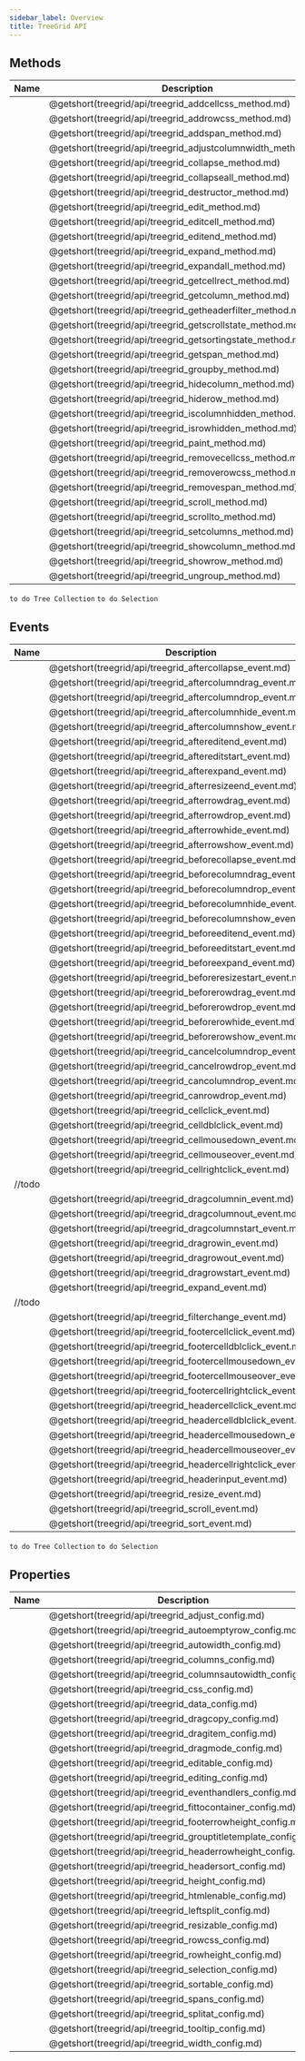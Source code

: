 ```yaml
---
sidebar_label: Overview
title: TreeGrid API
---
```


## Methods

| Name                                                  | Description                                                  |
| ----------------------------------------------------- | ------------------------------------------------------------ |
| [](treegrid/api/treegrid_addcellcss_method.md)        | @getshort(treegrid/api/treegrid_addcellcss_method.md)        |
| [](treegrid/api/treegrid_addrowcss_method.md)         | @getshort(treegrid/api/treegrid_addrowcss_method.md)         |
| [](treegrid/api/treegrid_addspan_method.md)           | @getshort(treegrid/api/treegrid_addspan_method.md)           |
| [](treegrid/api/treegrid_adjustcolumnwidth_method.md) | @getshort(treegrid/api/treegrid_adjustcolumnwidth_method.md) |
| [](treegrid/api/treegrid_collapse_method.md)          | @getshort(treegrid/api/treegrid_collapse_method.md)          |
| [](treegrid/api/treegrid_collapseall_method.md)       | @getshort(treegrid/api/treegrid_collapseall_method.md)       |
| [](treegrid/api/treegrid_destructor_method.md)        | @getshort(treegrid/api/treegrid_destructor_method.md)        |
| [](treegrid/api/treegrid_edit_method.md)              | @getshort(treegrid/api/treegrid_edit_method.md)              |
| [](treegrid/api/treegrid_editcell_method.md)          | @getshort(treegrid/api/treegrid_editcell_method.md)          |
| [](treegrid/api/treegrid_editend_method.md)           | @getshort(treegrid/api/treegrid_editend_method.md)           |
| [](treegrid/api/treegrid_expand_method.md)            | @getshort(treegrid/api/treegrid_expand_method.md)            |
| [](treegrid/api/treegrid_expandall_method.md)         | @getshort(treegrid/api/treegrid_expandall_method.md)         |
| [](treegrid/api/treegrid_getcellrect_method.md)       | @getshort(treegrid/api/treegrid_getcellrect_method.md)       |
| [](treegrid/api/treegrid_getcolumn_method.md)         | @getshort(treegrid/api/treegrid_getcolumn_method.md)         |
| [](treegrid/api/treegrid_getheaderfilter_method.md)   | @getshort(treegrid/api/treegrid_getheaderfilter_method.md)   |
| [](treegrid/api/treegrid_getscrollstate_method.md)    | @getshort(treegrid/api/treegrid_getscrollstate_method.md)    |
| [](treegrid/api/treegrid_getsortingstate_method.md)   | @getshort(treegrid/api/treegrid_getsortingstate_method.md)   |
| [](treegrid/api/treegrid_getspan_method.md)           | @getshort(treegrid/api/treegrid_getspan_method.md)           |
| [](treegrid/api/treegrid_groupby_method.md)           | @getshort(treegrid/api/treegrid_groupby_method.md)           |
| [](treegrid/api/treegrid_hidecolumn_method.md)        | @getshort(treegrid/api/treegrid_hidecolumn_method.md)        |
| [](treegrid/api/treegrid_hiderow_method.md)           | @getshort(treegrid/api/treegrid_hiderow_method.md)           |
| [](treegrid/api/treegrid_iscolumnhidden_method.md)    | @getshort(treegrid/api/treegrid_iscolumnhidden_method.md)    |
| [](treegrid/api/treegrid_isrowhidden_method.md)       | @getshort(treegrid/api/treegrid_isrowhidden_method.md)       |
| [](treegrid/api/treegrid_paint_method.md)             | @getshort(treegrid/api/treegrid_paint_method.md)             |
| [](treegrid/api/treegrid_removecellcss_method.md)     | @getshort(treegrid/api/treegrid_removecellcss_method.md)     |
| [](treegrid/api/treegrid_removerowcss_method.md)      | @getshort(treegrid/api/treegrid_removerowcss_method.md)      |
| [](treegrid/api/treegrid_removespan_method.md)        | @getshort(treegrid/api/treegrid_removespan_method.md)        |
| [](treegrid/api/treegrid_scroll_method.md)            | @getshort(treegrid/api/treegrid_scroll_method.md)            |
| [](treegrid/api/treegrid_scrollto_method.md)          | @getshort(treegrid/api/treegrid_scrollto_method.md)          |
| [](treegrid/api/treegrid_setcolumns_method.md)        | @getshort(treegrid/api/treegrid_setcolumns_method.md)        |
| [](treegrid/api/treegrid_showcolumn_method.md)        | @getshort(treegrid/api/treegrid_showcolumn_method.md)        |
| [](treegrid/api/treegrid_showrow_method.md)           | @getshort(treegrid/api/treegrid_showrow_method.md)           |
| [](treegrid/api/treegrid_ungroup_method.md)           | @getshort(treegrid/api/treegrid_ungroup_method.md)           |

`to do Tree Collection`
`to do Selection`

## Events

| Name                                                    | Description                                                    |
| ------------------------------------------------------- | -------------------------------------------------------------- |
| [](treegrid/api/treegrid_aftercollapse_event.md)        | @getshort(treegrid/api/treegrid_aftercollapse_event.md)        |
| [](treegrid/api/treegrid_aftercolumndrag_event.md)      | @getshort(treegrid/api/treegrid_aftercolumndrag_event.md)      |
| [](treegrid/api/treegrid_aftercolumndrop_event.md)      | @getshort(treegrid/api/treegrid_aftercolumndrop_event.md)      |
| [](treegrid/api/treegrid_aftercolumnhide_event.md)      | @getshort(treegrid/api/treegrid_aftercolumnhide_event.md)      |
| [](treegrid/api/treegrid_aftercolumnshow_event.md)      | @getshort(treegrid/api/treegrid_aftercolumnshow_event.md)      |
| [](treegrid/api/treegrid_aftereditend_event.md)         | @getshort(treegrid/api/treegrid_aftereditend_event.md)         |
| [](treegrid/api/treegrid_aftereditstart_event.md)       | @getshort(treegrid/api/treegrid_aftereditstart_event.md)       |
| [](treegrid/api/treegrid_afterexpand_event.md)          | @getshort(treegrid/api/treegrid_afterexpand_event.md)          |
| [](treegrid/api/treegrid_afterresizeend_event.md)       | @getshort(treegrid/api/treegrid_afterresizeend_event.md)       |
| [](treegrid/api/treegrid_afterrowdrag_event.md)         | @getshort(treegrid/api/treegrid_afterrowdrag_event.md)         |
| [](treegrid/api/treegrid_afterrowdrop_event.md)         | @getshort(treegrid/api/treegrid_afterrowdrop_event.md)         |
| [](treegrid/api/treegrid_afterrowhide_event.md)         | @getshort(treegrid/api/treegrid_afterrowhide_event.md)         |
| [](treegrid/api/treegrid_afterrowshow_event.md)         | @getshort(treegrid/api/treegrid_afterrowshow_event.md)         |
| [](treegrid/api/treegrid_beforecollapse_event.md)       | @getshort(treegrid/api/treegrid_beforecollapse_event.md)       |
| [](treegrid/api/treegrid_beforecolumndrag_event.md)     | @getshort(treegrid/api/treegrid_beforecolumndrag_event.md)     |
| [](treegrid/api/treegrid_beforecolumndrop_event.md)     | @getshort(treegrid/api/treegrid_beforecolumndrop_event.md)     |
| [](treegrid/api/treegrid_beforecolumnhide_event.md)     | @getshort(treegrid/api/treegrid_beforecolumnhide_event.md)     |
| [](treegrid/api/treegrid_beforecolumnshow_event.md)     | @getshort(treegrid/api/treegrid_beforecolumnshow_event.md)     |
| [](treegrid/api/treegrid_beforeeditend_event.md)        | @getshort(treegrid/api/treegrid_beforeeditend_event.md)        |
| [](treegrid/api/treegrid_beforeeditstart_event.md)      | @getshort(treegrid/api/treegrid_beforeeditstart_event.md)      |
| [](treegrid/api/treegrid_beforeexpand_event.md)         | @getshort(treegrid/api/treegrid_beforeexpand_event.md)         |
| [](treegrid/api/treegrid_beforeresizestart_event.md)    | @getshort(treegrid/api/treegrid_beforeresizestart_event.md)    |
| [](treegrid/api/treegrid_beforerowdrag_event.md)        | @getshort(treegrid/api/treegrid_beforerowdrag_event.md)        |
| [](treegrid/api/treegrid_beforerowdrop_event.md)        | @getshort(treegrid/api/treegrid_beforerowdrop_event.md)        |
| [](treegrid/api/treegrid_beforerowhide_event.md)        | @getshort(treegrid/api/treegrid_beforerowhide_event.md)        |
| [](treegrid/api/treegrid_beforerowshow_event.md)        | @getshort(treegrid/api/treegrid_beforerowshow_event.md)        |
| [](treegrid/api/treegrid_cancelcolumndrop_event.md)     | @getshort(treegrid/api/treegrid_cancelcolumndrop_event.md)     |
| [](treegrid/api/treegrid_cancelrowdrop_event.md)        | @getshort(treegrid/api/treegrid_cancelrowdrop_event.md)        |
| [](treegrid/api/treegrid_cancolumndrop_event.md)        | @getshort(treegrid/api/treegrid_cancolumndrop_event.md)        |
| [](treegrid/api/treegrid_canrowdrop_event.md)           | @getshort(treegrid/api/treegrid_canrowdrop_event.md)           |
| [](treegrid/api/treegrid_cellclick_event.md)            | @getshort(treegrid/api/treegrid_cellclick_event.md)            |
| [](treegrid/api/treegrid_celldblclick_event.md)         | @getshort(treegrid/api/treegrid_celldblclick_event.md)         |
| [](treegrid/api/treegrid_cellmousedown_event.md)        | @getshort(treegrid/api/treegrid_cellmousedown_event.md)        |
| [](treegrid/api/treegrid_cellmouseover_event.md)        | @getshort(treegrid/api/treegrid_cellmouseover_event.md)        |
| [](treegrid/api/treegrid_cellrightclick_event.md)       | @getshort(treegrid/api/treegrid_cellrightclick_event.md)       |
| [](treegrid/api/treegrid_data_object.md) //todo         |                                                                |
| [](treegrid/api/treegrid_dragcolumnin_event.md)         | @getshort(treegrid/api/treegrid_dragcolumnin_event.md)         |
| [](treegrid/api/treegrid_dragcolumnout_event.md)        | @getshort(treegrid/api/treegrid_dragcolumnout_event.md)        |
| [](treegrid/api/treegrid_dragcolumnstart_event.md)      | @getshort(treegrid/api/treegrid_dragcolumnstart_event.md)      |
| [](treegrid/api/treegrid_dragrowin_event.md)            | @getshort(treegrid/api/treegrid_dragrowin_event.md)            |
| [](treegrid/api/treegrid_dragrowout_event.md)           | @getshort(treegrid/api/treegrid_dragrowout_event.md)           |
| [](treegrid/api/treegrid_dragrowstart_event.md)         | @getshort(treegrid/api/treegrid_dragrowstart_event.md)         |
| [](treegrid/api/treegrid_expand_event.md)               | @getshort(treegrid/api/treegrid_expand_event.md)               |
| [](treegrid/api/treegrid_export_object.md) //todo       |                                                                |
| [](treegrid/api/treegrid_filterchange_event.md)         | @getshort(treegrid/api/treegrid_filterchange_event.md)         |
| [](treegrid/api/treegrid_footercellclick_event.md)      | @getshort(treegrid/api/treegrid_footercellclick_event.md)      |
| [](treegrid/api/treegrid_footercelldblclick_event.md)   | @getshort(treegrid/api/treegrid_footercelldblclick_event.md)   |
| [](treegrid/api/treegrid_footercellmousedown_event.md)  | @getshort(treegrid/api/treegrid_footercellmousedown_event.md)  |
| [](treegrid/api/treegrid_footercellmouseover_event.md)  | @getshort(treegrid/api/treegrid_footercellmouseover_event.md)  |
| [](treegrid/api/treegrid_footercellrightclick_event.md) | @getshort(treegrid/api/treegrid_footercellrightclick_event.md) |
| [](treegrid/api/treegrid_headercellclick_event.md)      | @getshort(treegrid/api/treegrid_headercellclick_event.md)      |
| [](treegrid/api/treegrid_headercelldblclick_event.md)   | @getshort(treegrid/api/treegrid_headercelldblclick_event.md)   |
| [](treegrid/api/treegrid_headercellmousedown_event.md)  | @getshort(treegrid/api/treegrid_headercellmousedown_event.md)  |
| [](treegrid/api/treegrid_headercellmouseover_event.md)  | @getshort(treegrid/api/treegrid_headercellmouseover_event.md)  |
| [](treegrid/api/treegrid_headercellrightclick_event.md) | @getshort(treegrid/api/treegrid_headercellrightclick_event.md) |
| [](treegrid/api/treegrid_headerinput_event.md)          | @getshort(treegrid/api/treegrid_headerinput_event.md)          |
| [](treegrid/api/treegrid_resize_event.md)               | @getshort(treegrid/api/treegrid_resize_event.md)               |
| [](treegrid/api/treegrid_scroll_event.md)               | @getshort(treegrid/api/treegrid_scroll_event.md)               |
| [](treegrid/api/treegrid_sort_event.md)                 | @getshort(treegrid/api/treegrid_sort_event.md)                 |

`to do Tree Collection`
`to do Selection`

## Properties

| Name                                                   | Description                                                   |
| ------------------------------------------------------ | ------------------------------------------------------------- |
| [](treegrid/api/treegrid_adjust_config.md)             | @getshort(treegrid/api/treegrid_adjust_config.md)             |
| [](treegrid/api/treegrid_autoemptyrow_config.md)       | @getshort(treegrid/api/treegrid_autoemptyrow_config.md)       |
| [](treegrid/api/treegrid_autowidth_config.md)          | @getshort(treegrid/api/treegrid_autowidth_config.md)          |
| [](treegrid/api/treegrid_columns_config.md)            | @getshort(treegrid/api/treegrid_columns_config.md)            |
| [](treegrid/api/treegrid_columnsautowidth_config.md)   | @getshort(treegrid/api/treegrid_columnsautowidth_config.md)   |
| [](treegrid/api/treegrid_css_config.md)                | @getshort(treegrid/api/treegrid_css_config.md)                |
| [](treegrid/api/treegrid_data_config.md)               | @getshort(treegrid/api/treegrid_data_config.md)               |
| [](treegrid/api/treegrid_dragcopy_config.md)           | @getshort(treegrid/api/treegrid_dragcopy_config.md)           |
| [](treegrid/api/treegrid_dragitem_config.md)           | @getshort(treegrid/api/treegrid_dragitem_config.md)           |
| [](treegrid/api/treegrid_dragmode_config.md)           | @getshort(treegrid/api/treegrid_dragmode_config.md)           |
| [](treegrid/api/treegrid_editable_config.md)           | @getshort(treegrid/api/treegrid_editable_config.md)           |
| [](treegrid/api/treegrid_editing_config.md)            | @getshort(treegrid/api/treegrid_editing_config.md)            |
| [](treegrid/api/treegrid_eventhandlers_config.md)      | @getshort(treegrid/api/treegrid_eventhandlers_config.md)      |
| [](treegrid/api/treegrid_fittocontainer_config.md)     | @getshort(treegrid/api/treegrid_fittocontainer_config.md)     |
| [](treegrid/api/treegrid_footerrowheight_config.md)    | @getshort(treegrid/api/treegrid_footerrowheight_config.md)    |
| [](treegrid/api/treegrid_grouptitletemplate_config.md) | @getshort(treegrid/api/treegrid_grouptitletemplate_config.md) |
| [](treegrid/api/treegrid_headerrowheight_config.md)    | @getshort(treegrid/api/treegrid_headerrowheight_config.md)    |
| [](treegrid/api/treegrid_headersort_config.md)         | @getshort(treegrid/api/treegrid_headersort_config.md)         |
| [](treegrid/api/treegrid_height_config.md)             | @getshort(treegrid/api/treegrid_height_config.md)             |
| [](treegrid/api/treegrid_htmlenable_config.md)         | @getshort(treegrid/api/treegrid_htmlenable_config.md)         |
| [](treegrid/api/treegrid_leftsplit_config.md)          | @getshort(treegrid/api/treegrid_leftsplit_config.md)          |
| [](treegrid/api/treegrid_resizable_config.md)          | @getshort(treegrid/api/treegrid_resizable_config.md)          |
| [](treegrid/api/treegrid_rowcss_config.md)             | @getshort(treegrid/api/treegrid_rowcss_config.md)             |
| [](treegrid/api/treegrid_rowheight_config.md)          | @getshort(treegrid/api/treegrid_rowheight_config.md)          |
| [](treegrid/api/treegrid_selection_config.md)          | @getshort(treegrid/api/treegrid_selection_config.md)          |
| [](treegrid/api/treegrid_sortable_config.md)           | @getshort(treegrid/api/treegrid_sortable_config.md)           |
| [](treegrid/api/treegrid_spans_config.md)              | @getshort(treegrid/api/treegrid_spans_config.md)              |
| [](treegrid/api/treegrid_splitat_config.md)            | @getshort(treegrid/api/treegrid_splitat_config.md)            |
| [](treegrid/api/treegrid_tooltip_config.md)            | @getshort(treegrid/api/treegrid_tooltip_config.md)            |
| [](treegrid/api/treegrid_width_config.md)              | @getshort(treegrid/api/treegrid_width_config.md)              |


